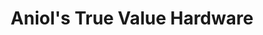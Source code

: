 ---
title: "Aniol's True Value Hardware"
url: /chicago/aniols-true-value-hardware/
shop: Eisenwaren
---